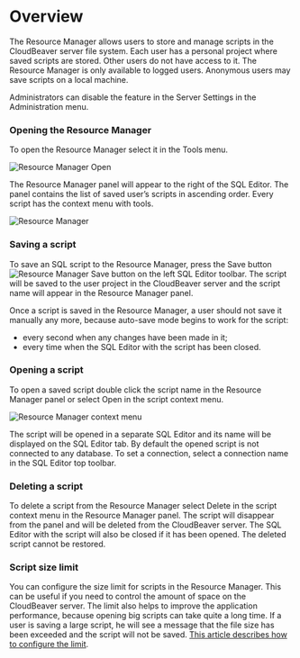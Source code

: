 # Overview

The Resource Manager allows users to store and manage scripts in the CloudBeaver server file system. Each user has a personal project where saved scripts are stored. Other users do not have access to it. 
The Resource Manager is only available to logged users. Anonymous users may save scripts on a local machine.

Administrators can disable the feature in the Server Settings in the Administration menu.

### Opening the Resource Manager
To open the Resource Manager select it in the Tools menu.

![Resource Manager Open](https://github.com/dbeaver/cloudbeaver/wiki/images/resource_manager/rm_open.png)

The Resource Manager panel will appear to the right of the SQL Editor. 
The panel contains the list of saved user’s scripts in ascending order. Every script has the context menu with tools.

![Resource Manager](https://github.com/dbeaver/cloudbeaver/wiki/images/resource_manager/rm.png)

### Saving a script
To save an SQL script to the Resource Manager, press the Save button ![Resource Manager Save button](https://github.com/dbeaver/cloudbeaver/wiki/images/resource_manager/rm_save.png) on the left SQL Editor toolbar. The script will be saved to the user project in the CloudBeaver server and the script name will appear in the Resource Manager panel.

Once a script is saved in the Resource Manager, a user should not save it manually any more, because auto-save mode begins to work for the script:
* every second when any changes have been made in it;
* every time when the SQL Editor with the script has been closed.

### Opening a script
To open a saved script double click the script name in the Resource Manager panel or select Open in the script context menu. 

![Resource Manager context menu](https://github.com/dbeaver/cloudbeaver/wiki/images/resource_manager/rm_context_menu.png)

The script will be opened in a separate SQL Editor and its name will be displayed on the SQL Editor tab. By default the opened script is not connected to any database. To set a connection, select a connection name in the SQL Editor top toolbar. 

### Deleting a script
To delete a script from the Resource Manager select Delete in the script context menu in the Resource Manager panel. The script will disappear from the panel and will be deleted from the CloudBeaver server. The SQL Editor with the script will also be closed if it has been opened.
The deleted script cannot be restored.

### Script size limit
You can configure the size limit for scripts in the Resource Manager. This can be useful if you need to control the amount of space on the CloudBeaver server. The limit also helps to improve the application performance, because opening big scripts can take quite a long time. If a user is saving a large script, he will see a message that the file size has been exceeded and the script will not be saved. [This article describes how to configure the limit](https://github.com/dbeaver/cloudbeaver/wiki/Server-configuration#resource-quotas).
